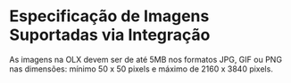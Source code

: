 # Especificação de Imagens Suportadas via Integração

As imagens na OLX devem ser de até 5MB nos formatos JPG, GIF ou PNG nas dimensões: mínimo 50 x 50 pixels e máximo de 2160 x 3840 pixels.
